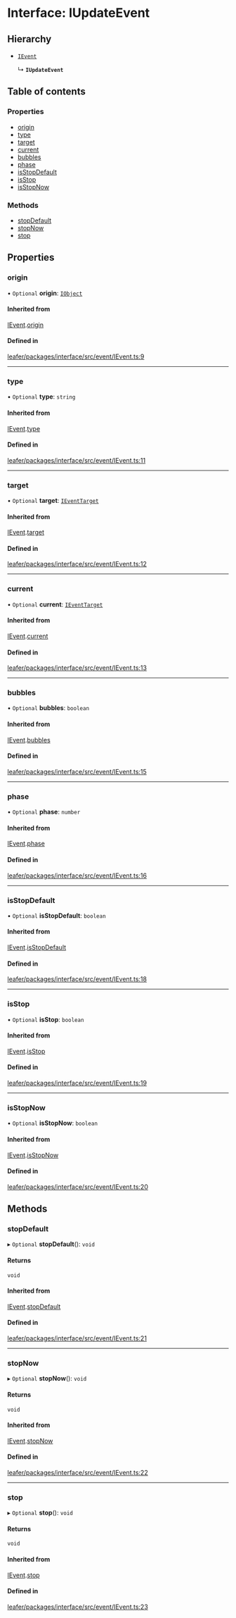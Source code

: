 # Interface: IUpdateEvent

## Hierarchy

- [`IEvent`](IEvent.md)

  ↳ **`IUpdateEvent`**

## Table of contents

### Properties

- [origin](IUpdateEvent.md#origin)
- [type](IUpdateEvent.md#type)
- [target](IUpdateEvent.md#target)
- [current](IUpdateEvent.md#current)
- [bubbles](IUpdateEvent.md#bubbles)
- [phase](IUpdateEvent.md#phase)
- [isStopDefault](IUpdateEvent.md#isstopdefault)
- [isStop](IUpdateEvent.md#isstop)
- [isStopNow](IUpdateEvent.md#isstopnow)

### Methods

- [stopDefault](IUpdateEvent.md#stopdefault)
- [stopNow](IUpdateEvent.md#stopnow)
- [stop](IUpdateEvent.md#stop)

## Properties

### origin

• `Optional` **origin**: [`IObject`](IObject.md)

#### Inherited from

[IEvent](IEvent.md).[origin](IEvent.md#origin)

#### Defined in

[leafer/packages/interface/src/event/IEvent.ts:9](https://github.com/leaferjs/leafer/blob/27a24ec/packages/interface/src/event/IEvent.ts#L9)

___

### type

• `Optional` **type**: `string`

#### Inherited from

[IEvent](IEvent.md).[type](IEvent.md#type)

#### Defined in

[leafer/packages/interface/src/event/IEvent.ts:11](https://github.com/leaferjs/leafer/blob/27a24ec/packages/interface/src/event/IEvent.ts#L11)

___

### target

• `Optional` **target**: [`IEventTarget`](IEventTarget.md)

#### Inherited from

[IEvent](IEvent.md).[target](IEvent.md#target)

#### Defined in

[leafer/packages/interface/src/event/IEvent.ts:12](https://github.com/leaferjs/leafer/blob/27a24ec/packages/interface/src/event/IEvent.ts#L12)

___

### current

• `Optional` **current**: [`IEventTarget`](IEventTarget.md)

#### Inherited from

[IEvent](IEvent.md).[current](IEvent.md#current)

#### Defined in

[leafer/packages/interface/src/event/IEvent.ts:13](https://github.com/leaferjs/leafer/blob/27a24ec/packages/interface/src/event/IEvent.ts#L13)

___

### bubbles

• `Optional` **bubbles**: `boolean`

#### Inherited from

[IEvent](IEvent.md).[bubbles](IEvent.md#bubbles)

#### Defined in

[leafer/packages/interface/src/event/IEvent.ts:15](https://github.com/leaferjs/leafer/blob/27a24ec/packages/interface/src/event/IEvent.ts#L15)

___

### phase

• `Optional` **phase**: `number`

#### Inherited from

[IEvent](IEvent.md).[phase](IEvent.md#phase)

#### Defined in

[leafer/packages/interface/src/event/IEvent.ts:16](https://github.com/leaferjs/leafer/blob/27a24ec/packages/interface/src/event/IEvent.ts#L16)

___

### isStopDefault

• `Optional` **isStopDefault**: `boolean`

#### Inherited from

[IEvent](IEvent.md).[isStopDefault](IEvent.md#isstopdefault)

#### Defined in

[leafer/packages/interface/src/event/IEvent.ts:18](https://github.com/leaferjs/leafer/blob/27a24ec/packages/interface/src/event/IEvent.ts#L18)

___

### isStop

• `Optional` **isStop**: `boolean`

#### Inherited from

[IEvent](IEvent.md).[isStop](IEvent.md#isstop)

#### Defined in

[leafer/packages/interface/src/event/IEvent.ts:19](https://github.com/leaferjs/leafer/blob/27a24ec/packages/interface/src/event/IEvent.ts#L19)

___

### isStopNow

• `Optional` **isStopNow**: `boolean`

#### Inherited from

[IEvent](IEvent.md).[isStopNow](IEvent.md#isstopnow)

#### Defined in

[leafer/packages/interface/src/event/IEvent.ts:20](https://github.com/leaferjs/leafer/blob/27a24ec/packages/interface/src/event/IEvent.ts#L20)

## Methods

### stopDefault

▸ `Optional` **stopDefault**(): `void`

#### Returns

`void`

#### Inherited from

[IEvent](IEvent.md).[stopDefault](IEvent.md#stopdefault)

#### Defined in

[leafer/packages/interface/src/event/IEvent.ts:21](https://github.com/leaferjs/leafer/blob/27a24ec/packages/interface/src/event/IEvent.ts#L21)

___

### stopNow

▸ `Optional` **stopNow**(): `void`

#### Returns

`void`

#### Inherited from

[IEvent](IEvent.md).[stopNow](IEvent.md#stopnow)

#### Defined in

[leafer/packages/interface/src/event/IEvent.ts:22](https://github.com/leaferjs/leafer/blob/27a24ec/packages/interface/src/event/IEvent.ts#L22)

___

### stop

▸ `Optional` **stop**(): `void`

#### Returns

`void`

#### Inherited from

[IEvent](IEvent.md).[stop](IEvent.md#stop)

#### Defined in

[leafer/packages/interface/src/event/IEvent.ts:23](https://github.com/leaferjs/leafer/blob/27a24ec/packages/interface/src/event/IEvent.ts#L23)
